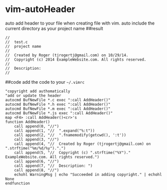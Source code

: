 vim-autoHeader
==============

auto add header to your file when creating file with vim.
auto include the current directory as your project name
##result
```
//
//  test.c
//  project name
//
//  Created by Roger (tjrogertj@gmail.com) on 10/29/14.
//  Copyright (c) 2014 ExampleWebsite.com. All rights reserved.
//
//  Description: 
//
```
##code
add the code to your `~/.vimrc`
```
"copyright add authomatically
"add or update the header
autocmd BufNewFile *.c exec ":call AddHeader()"
autocmd BufNewFile *.h exec ":call AddHeader()"
autocmd BufNewFile *.m exec ":call AddHeader()"
autocmd BufNewFile *.js exec ":call AddHeader()"
map <F4> :call AddHeader()<cr>'s
function AddHeader()
    call append(0, "//")
    call append(1, "//  ".expand("%:t"))
    call append(2, "//  ".fnamemodify(getcwd(), ':t'))
    call append(3, "//")
    call append(4, "//  Created by Roger (tjrogertj@gmail.com) on ".strftime("%m/%d/%y").".")
    call append(5, "//  Copyright (c) ".strftime("%Y")." ExampleWebsite.com. All rights reserved.")
    call append(6, "//")
    call append(7, "//  Description: ")
    call append(8, "//")
    echohl WarningMsg | echo "Succeeded in adding copyright." | echohl None
endfunction
```
